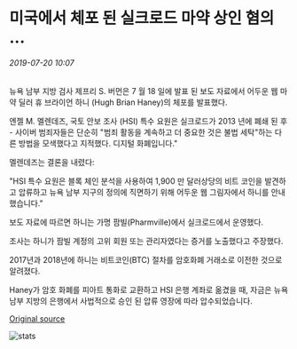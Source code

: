# 미국에서 체포 된 실크로드 마약 상인 혐의 ...

###### 2019-07-20 10:07

뉴욕 남부 지방 검사 제프리 S. 버먼은 7 월 18 일에 발표 된 보도 자료에서 어두운 웹 마약 딜러 휴 브라이언 하니 (Hugh Brian Haney)의 체포를 발표했다.

엔젤 M. 멜렌데즈, 국토 안보 조사 (HSI) 특수 요원은 실크로드가 2013 년에 폐쇄 된 후 - 사이버 범죄자들은 단순히 "범죄 활동을 계속하고 더 중요한 것은 불법 세탁"하는 다른 방법을 모색했다고 지적했다. 디지털 화폐입니다."

멜렌데즈는 결론을 내렸다:

"HSI 특수 요원은 블록 체인 분석을 사용하여 1,900 만 달러상당의 비트 코인을 발견하고 압류하고 뉴욕 남부 지구의 정의에 직면하기 위해 어두운 웹 그림자에서 하니를 안내했습니다."

보도 자료에 따르면 하니는 가명 팜빌(Pharmville)에서 실크로드에서 운영했다.

조사는 하니가 팜빌 계정의 고위 회원 또는 관리자였다는 증거를 노출했다고 주장했다.

2017년과 2018년에 하니는 비트코인(BTC) 절차를 암호화폐 거래소로 이전한 것으로 알려졌다.

Haney가 암호 화폐를 피아트 통화로 교환하고 HSI 은행 계좌로 옮겼을 때, 자금은 뉴욕 남부 지방의 은행에서 사법적으로 승인 된 압류 영장에 따라 압수되었습니다.

[Original source](https://cointelegraph.com/news/alleged-silk-road-drug-dealer-arrested-in-the-united-states)

![stats](https://c.statcounter.com/11760860/0/a89fa40b/1/ "stats")